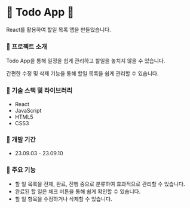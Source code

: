 # &#128153; Todo App &#128153;



React를 활용하여 할일 목록 앱을 만들었습니다.


### &#128311; 프로젝트 소개



Todo App을 통해 일정을 쉽게 관리하고 할일을 놓치지 않을 수 있습니다. 

간편한 수정 및 삭제 기능을 통해 할일 목록을 쉽게 관리할 수 있습니다.


### &#128311; 기술 스택 및 라이브러리



- React
- JavaScript
- HTML5
- CSS3


### &#128311; 개발 기간



- 23.09.03 - 23.09.10


### &#128311; 주요 기능



- 할 일 목록을 전체, 완료, 진행 중으로 분류하여 효과적으로 관리할 수 있습니다.
- 완료된 할 일은 체크 버튼을 통해 쉽게 확인할 수 있습니다.
- 할 일 항목을 수정하거나 삭제할 수 있습니다.
